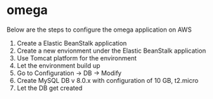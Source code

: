 # omega

Below are the steps to configure the omega application on AWS 

1. Create a Elastic BeanStalk application
2. Create a new envionment under the Elastic BeanStalk application
3. Use Tomcat platform for the environment
4. Let the environment build up
5. Go to Configuration -> DB -> Modify
6. Create MySQL DB v 8.0.x with configuration of 10 GB, t2.micro
7. Let the DB get created
